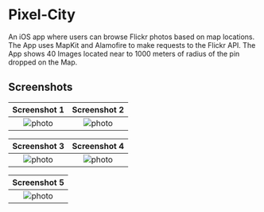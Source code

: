 # Pixel-City

An iOS app where users can browse Flickr photos based on map locations. The App uses MapKit and Alamofire to make requests to the Flickr API. The App shows 40 Images located near to 1000 meters of radius of the pin dropped on the Map.

## Screenshots

| Screenshot 1 | Screenshot 2 |
|:----------------------:|:------------:|
| ![photo](https://user-images.githubusercontent.com/44671239/56310483-a0dfe980-6169-11e9-9c42-8317d4fbcd25.png) | ![photo](https://user-images.githubusercontent.com/44671239/56310484-a1788000-6169-11e9-9a2d-a0e807aae808.png) |


| Screenshot 3 | Screenshot 4 |
|:----------------------:|:------------:|
| ![photo](https://user-images.githubusercontent.com/44671239/56310485-a1788000-6169-11e9-92da-235df2b6d9d3.png) | ![photo](https://user-images.githubusercontent.com/44671239/56310489-a2111680-6169-11e9-9623-a6d466655a7c.png) |

| Screenshot 5 | 
|:----------------------:|
| ![photo](https://user-images.githubusercontent.com/44671239/56310490-a2111680-6169-11e9-8640-b5f515ebfe58.png) |
